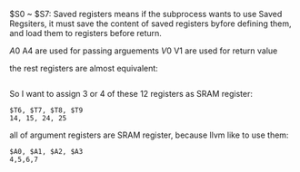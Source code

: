 $S0 ~ $S7:
Saved registers means if the subprocess wants to use Saved Regsiters,
it must save the content of saved registers byfore defining them, and
load them to registers before return.

$A0~$A4 are used for passing arguements
$V0~$V1 are used for return value

the rest registers are almost equivalent:
``` $AT, $T0~$T9 and $GP
```

So I want to assign 3 or 4 of these 12 registers as SRAM register:
```
$T6, $T7, $T8, $T9
14, 15, 24, 25
```

all of argument registers are SRAM register, because llvm like to use them:
```
$A0, $A1, $A2, $A3
4,5,6,7
```

